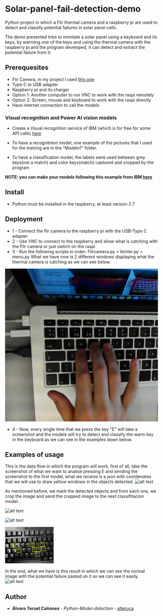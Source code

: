 # Solar-panel-fail-detection-demo
Python project in which a Flir thermal camera and a raspberry pi are used to detect and classify potential failures in solar panel cells.

The demo presented tries to immitate a solar panel using a keyboard and its keys, by warming one of the keys and using the thermal camera with the raspberry pi and the program developed, it can detect and extract the potential failure from it.

## Prerequesites

* Flir Camera, in my project I used [this one](https://www.amazon.com/FLIR-Thermal-Imaging-Camera-Android/dp/B07232C9RB)
* Type C to USB adapter
* Raspberry pi and its charger
* Option 1: Another computer to run VNC to work with the raspi remotely
* Option 2: Screen, mouse and keyboard to work with the raspi directly
* Have internet connection to call the models

### Visual recognition and Power AI vision models

* Create a Visual recognition service of IBM (which is for free for some API calls) [here](https://www.ibm.com/watson/services/visual-recognition/)  

* To have a recognitnion model, one example of the pictures that I used for the training are in the "Modelo1" folder. 
* To have a classification model, the labels were used between grey keys(not a match) and color keys(match) captured and cropped by the program

**NOTE: you can make your models following this example from IBM [here](https://github.com/IBM/powerai-vision-object-detection
)**


## Install
* Python must be installed in the raspberry, at least version 2.7




## Deployment

* 1 - Connect the flir camera to the raspberry pi with the USB-Type C adapter
* 2 - Use VNC to connect to the raspberry and show what is catching with the Flir camera or just swtich on the raspi
* 3 - Run the following scripts in order: Flircamera.py > tkinter.py > menu.py
 What we have now is 2 different windows displaying what the thermal camera is catching as we can see below.
 
![alt text](Flir/Img_Cropped.png)

* 4 - Now, every single time that we press the key "E" will take a screenshot and the models will try to detect and classify the warm key in the keyboard as we can see in the examples down below.


## Examples of usage
This is the data flow in which the program will work, first of all, take the screenshot of what we want to analise pressing E and sending the screenshot to the first model, what we receive is a json with coordenates that we will use to draw yellow windows in the objects detected.
![alt text](Flir/ejemplo\acierto/global_sT.png)

As mentioned before, we mark the detected objects and from each one, we crop the image and send the cropped image to the next classifitacion model.


![alt text](Flir/ejemplo\acierto/deteccionT.png)

![alt text](Flir/ejemplo\acierto/recortada_color_2T.png)

![alt text](Flir/squares.png)

In the end, what we have is this result in which we can see the normal image with the potential failure pasted on it so we can see it easily.
![alt text](Flir/ejemplo\acierto/Img_General_ColorT.png)

## Author

* **Álvaro Teruel Cañones** - *Python-Model-detection* - [alteruca](https://github.com/alteruca)
